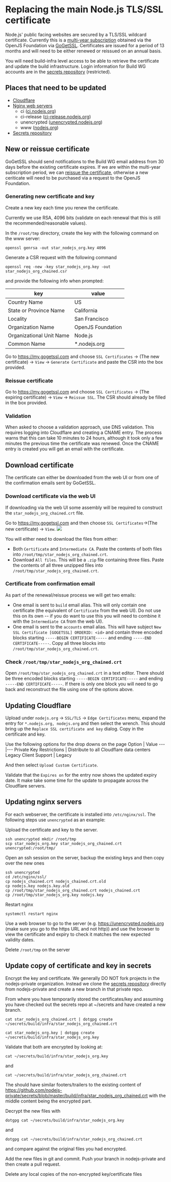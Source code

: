 # Replacing the main Node.js TLS/SSL certificate

Node.js' public facing websites are secured by a TLS/SSL wildcard certificate. Currently this is a [multi-year subscription][] obtained via the OpenJS Foundation via [GoGetSSL][]. Certificates are issued for a period of 13 months and will need to be either renewed or reissued on an annual basis.

You will need build-infra level access to be able to retrieve the certificate and update the build infrastructure. Login information for Build WG accounts are in the [secrets repository][] (restricted).

## Places that need to be updated

* [Cloudflare](#updating-cloudflare)
* [Nginx web servers](#updating-nginx-servers)
  * ci ([ci.nodejs.org][])
  * ci-release ([ci-release.nodejs.org][])
  * unencrypted ([unencrypted.nodejs.org][])
  * www ([nodejs.org][])
* [Secrets repository](#update-copy-of-certificate-and-key-in-secrets)

## New or reissue certificate

GoGetSSL should send notifications to the Build WG email address from 30 days before the existing certificate expires. If we are within the multi-year subscription period, we can [reissue the certificate](#reissue-certificate), otherwise a new ceriticate will need to be purchased via a request to the OpenJS Foundation.

### Generating new certificate and key

Create a new key each time you renew the certificate.

Currently we use RSA, 4096 bits (validate on each renewal that this is still the recommended/reasonable values).

In the `/root/tmp` directory, create the key with the following command on the www server:
```
openssl genrsa -out star_nodejs_org.key 4096
```

Generate a CSR request with the following command
```
openssl req -new -key star_nodejs_org.key -out star_nodejs_org_chained.csr
```
and provide the following info when prompted:

key | value
---|---
Country Name | US
State or Province Name | California
Locality | San Francisco
Organization Name | OpenJS Foundation
Organizational Unit Name | Node.js
Common Name | *.nodejs.org

Go to https://my.gogetssl.com and choose `SSL Certificates` -> (The new certificate) -> `View` -> `Generate Certificate` and paste the CSR into the box provided.

### Reissue certificate

Go to https://my.gogetssl.com and choose `SSL Certificates` -> (The expiring certificate) -> `View` -> `Reissue SSL`. The CSR should already be filled in the box provided.

### Validation

When asked to choose a validation approach, use DNS validation. This requires logging into Cloudflare and creating a CNAME entry. The process warns that this can take 10 minutes to 24 hours, although it took only a few minutes the previous time the certificate was renewed. Once the CNAME entry is created you will get an email with the certificate.

## Download certificate

The certificate can either be downloaded from the web UI or from one of the confirmation emails sent by GoGetSSL.

### Download certificate via the web UI

If downloading via the web UI some assembly will be required to construct the `star_nodejs_org_chained.crt` file.

Go to https://my.gogetssl.com and then choose `SSL Certificates`->(The new certificate) -> `View`.
![](update-certificates.png)

 You will either need to download the files from either:
 * Both `Certificate` and `Intermediate CA`. Paste the contents of both files into `/root/tmp/star_nodejs_org_chained.crt`.
 * Download `All files`. This will be a `.zip` file containing three files. Paste the contents of all three unzipped files into `/root/tmp/star_nodejs_org_chained.crt`.

### Certificate from confirmation email

As part of the renewal/reissue process we will get two emails:
* One email is sent to `build` email alias. This will only contain one certificate (the equivalent of `Certificate` from the web UI). Do not use this on its own -- if you do want to use this you will need to combine it with the `Intermediate CA` from the web UI).
* One email is sent to the `accounts` email alias. This will have subject `New SSL Certificate [GOGETSSL] ORDERID: <id>` and contain three encoded blocks starting `-----BEGIN CERTIFICATE-----` and ending `-----END CERTIFICATE-----`. Copy all three blocks into `/root/tmp/star_nodejs_org_chained.crt`.

### Check `/root/tmp/star_nodejs_org_chained.crt`

Open `/root/tmp/star_nodejs_org_chained.crt` in a text editor. There should be three encoded blocks starting `-----BEGIN CERTIFICATE-----` and ending `-----END CERTIFICATE-----`. If there is only one block you will need to go back and reconstruct the file using one of the options above.

## Updating Cloudflare

Upload under `nodejs.org` -> `SSL/TLS` -> `Edge Certificates` menu, expand the entry for `*.nodejs.org, nodejs.org` and then select the wrench. This should bring up the `Replace SSL certificate and key` dialog. Copy in the certificate and key.

Use the following options for the drop downs on the page
Option | Value
---|---
Private Key Restrictions | Distribute to all Cloudflare data centers
Legacy Client Support | Legacy

And then select `Upload Custom Certificate`.

Validate that the `Expires on` for the entry now shows the updated expiry date.  It make take some time for the update to propagate across the Cloudflare servers.

## Updating nginx servers

For each webserver, the certificate is installed into `/etc/nginx/ssl`. The following steps use `unencrypted` as an example:

Upload the certificate and key to the server.
```
ssh unencrypted mkdir /root/tmp
scp star_nodejs_org.key star_nodejs_org_chained.crt unencrypted:/root/tmp/
```

Open an ssh session on the server, backup the existing keys and then copy over the new ones
```
ssh unencrypted
cd /etc/nginx/ssl/
cp nodejs_chained.crt nodejs_chained.crt.old
cp nodejs.key nodejs.key.old
cp /root/tmp/star_nodejs_org_chained.crt nodejs_chained.crt
cp /root/tmp/star_nodejs_org.key nodejs.key
```

Restart nginx
```
systemctl restart nginx
```

Use a web browser to go to the server (e.g. https://unencrypted.nodejs.org (make sure you go to the https URL and not http)) and use the browser to view the certificate and expiry to check it matches the new expected validity dates.

Delete `/root/tmp` on the server

## Update copy of certificate and key in secrets

Encrypt the key and certificate. We generally DO NOT fork projects in the nodejs-private organization. Instead we clone the [secrets repository][] directly from nodejs-private and create a new branch in that private repo.

From where you have temporarily stored the certificates/key and assuming you have checked out the secrets repo at ~/secrets and have created a new branch.

```
cat star_nodejs_org_chained.crt | dotgpg create ~/secrets/build/infra/star_nodejs_org_chained.crt
```

```
cat star_nodejs_org.key | dotgpg create ~/secrets/build/infra/star_nodejs_org.key
```

Validate that both are encrypted by looking at:

```
cat ~/secrets/build/infra/star_nodejs_org.key
```

and

```
cat ~/secrets/build/infra/star_nodejs_org_chained.crt
```

The should have similar footers/trailers to the existing content of https://github.com/nodejs-private/secrets/blob/master/build/infra/star_nodejs_org_chained.crt with the middle content being the encrypted part.

Decrypt the new files with

```
dotgpg cat ~/secrets/build/infra/star_nodejs_org.key
```

and

```
dotgpg cat ~/secrets/build/infra/star_nodejs_org_chained.crt
```

and compare against the original files you had encrypted.

Add the new files in git and commit.
Push your branch in nodejs-private and then create a pull request.

Delete any local copies of the non-encrypted key/certificate files

[GoGetSSL]: https://www.gogetssl.com/
[ci-release.nodejs.org]: https://ci-release.nodejs.org
[ci.nodejs.org]: https://ci.nodejs.org
[multi-year subscription]: https://www.gogetssl.com/wiki/general/multi-year-subscription-ssl/
[nodejs.org]: https://nodejs.org
[secrets repository]: https://github.com/nodejs-private/secrets
[unencrypted.nodejs.org]: https://unencrypted.nodejs.org
